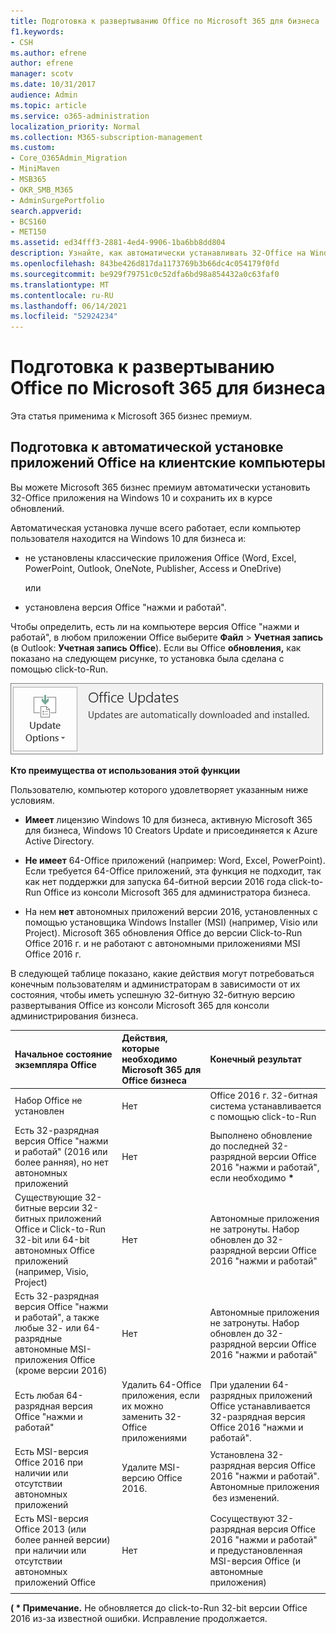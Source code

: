 ```yaml
---
title: Подготовка к развертыванию Office по Microsoft 365 для бизнеса
f1.keywords:
- CSH
ms.author: efrene
author: efrene
manager: scotv
ms.date: 10/31/2017
audience: Admin
ms.topic: article
ms.service: o365-administration
localization_priority: Normal
ms.collection: M365-subscription-management
ms.custom:
- Core_O365Admin_Migration
- MiniMaven
- MSB365
- OKR_SMB_M365
- AdminSurgePortfolio
search.appverid:
- BCS160
- MET150
ms.assetid: ed34fff3-2881-4ed4-9906-1ba6bb8dd804
description: Узнайте, как автоматически устанавливать 32-Office на Windows 10 и обновлять их.
ms.openlocfilehash: 843be426d817da1173769b3b66dc4c054179f0fd
ms.sourcegitcommit: be929f79751c0c52dfa6bd98a854432a0c63faf0
ms.translationtype: MT
ms.contentlocale: ru-RU
ms.lasthandoff: 06/14/2021
ms.locfileid: "52924234"
---
```

# <a name="prepare-for-office-client-deployment-by-microsoft-365-for-business"></a>Подготовка к развертыванию Office по Microsoft 365 для бизнеса

Эта статья применима к Microsoft 365 бизнес премиум.

## <a name="prepare-to-automatically-install-office-apps-to-client-computers"></a>Подготовка к автоматической установке приложений Office на клиентские компьютеры

Вы можете Microsoft 365 бизнес премиум автоматически установить 32-Office приложения на Windows 10 и сохранить их в курсе обновлений.
  
Автоматическая установка лучше всего работает, если компьютер пользователя находится на Windows 10 для бизнеса и:
  
- не установлены классические приложения Office (Word, Excel, PowerPoint, Outlook, OneNote, Publisher, Access и OneDrive)
    
    или
    
- установлена версия Office "нажми и работай".
    
Чтобы определить, есть ли на компьютере версия Office "нажми и работай", в любом приложении Office выберите **Файл** \> **Учетная запись** (в Outlook: **Учетная запись Office**). Если вы Office **обновления,** как показано на следующем рисунке, то установка была сделана с помощью click-to-Run. 
  
![Screenshot of Office updates in Office app Account](../media/e3439380-fa43-4ed6-ae5d-64851c297df5.png)
  
 **Кто преимущества от использования этой функции**
  
Пользователю, компьютер которого удовлетворяет указанным ниже условиям.
  
- **Имеет** лицензию Windows 10 для бизнеса, активную Microsoft 365 для бизнеса, Windows 10 Creators Update и присоединяется к Azure Active Directory. 
    
- **Не имеет** 64-Office приложений (например: Word, Excel, PowerPoint). Если требуется 64-Office приложений, эта функция не подходит, так как нет поддержки для запуска 64-битной версии 2016 года click-to-Run Office из консоли Microsoft 365 для администратора бизнеса. 
    
- На нем **нет** автономных приложений версии 2016, установленных с помощью установщика Windows Installer (MSI) (например, Visio или Project). Microsoft 365 обновления Office до версии Click-to-Run Office 2016 г. и не работают с автономными приложениями MSI Office 2016 г. 
    
В следующей таблице показано, какие действия могут потребоваться конечным пользователям и администраторам в зависимости от их состояния, чтобы иметь успешную 32-битную 32-битную версию развертывания Office из консоли Microsoft 365 для консоли администрирования бизнеса.<br/>


|Начальное состояние экземпляра Office|Действия, которые необходимо Microsoft 365 для Office бизнеса|Конечный результат|
|:-----|:-----|:-----|
|Набор Office не установлен  <br/> |Нет  <br/> |Office 2016 г. 32-битная система устанавливается с помощью click-to-Run  <br/> |
|Есть 32-разрядная версия Office "нажми и работай" (2016 или более ранняя), но нет автономных приложений  <br/> |Нет  <br/> |Выполнено обновление до последней 32-разрядной версии Office 2016 "нажми и работай", если необходимо **\*** <br/> |
|Существующие 32-битные версии 32-битных приложений Office и Click-to-Run 32-bit или 64-bit автономных Office приложений (например, Visio, Project)  <br/> |Нет  <br/> |Автономные приложения не затронуты. Набор обновлен до 32-разрядной версии Office 2016 "нажми и работай"  <br/> |
|Есть 32-разрядная версия Office "нажми и работай", а также любые 32- или 64-разрядные автономные MSI-приложения Office (кроме версии 2016)  <br/> |Нет  <br/> |Автономные приложения не затронуты. Набор обновлен до 32-разрядной версии Office 2016 "нажми и работай"  <br/> |
|Есть любая 64-разрядная версия Office "нажми и работай"  <br/> |Удалить 64-Office приложения, если их можно заменить 32-Office приложениями  <br/> |При удалении 64-разрядных приложений Office устанавливается 32-разрядная версия Office 2016 "нажми и работай".  <br/> |
|Есть MSI-версия Office 2016 при наличии или отсутствии автономных приложений  <br/> |Удалите MSI-версию Office 2016.  <br/> |Установлена 32-разрядная версия Office 2016 "нажми и работай". Автономные приложения  без изменений.  <br/> |
|Есть MSI-версия Office 2013 (или более ранней версии) при наличии или отсутствии автономных приложений Office  <br/> |Нет  <br/> |Сосуществуют 32-разрядная версия Office 2016 "нажми и работай" и предустановленная MSI-версия Office (и автономные приложения)  <br/> |
||||
   
 **( \* Примечание.** Не обновляется до click-to-Run 32-bit версии Office 2016 из-за известной ошибки. Исправление продолжается. 
  
